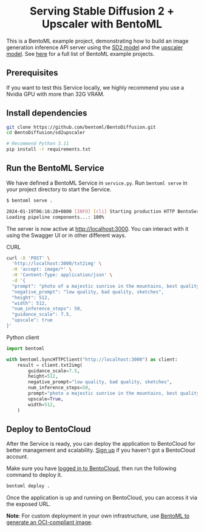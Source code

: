 <div align="center">
    <h1 align="center">Serving Stable Diffusion 2 + Upscaler with BentoML</h1>
</div>

This is a BentoML example project, demonstrating how to build an image generation inference API server using the [SD2 model](https://huggingface.co/stabilityai/stable-diffusion-2) and the [upscaler model](https://huggingface.co/stabilityai/stable-diffusion-x4-upscaler). See [here](https://docs.bentoml.com/en/latest/examples/overview.html) for a full list of BentoML example projects.

## Prerequisites

If you want to test this Service locally, we highly recommend you use a Nvidia GPU with more than 32G VRAM.

## Install dependencies

```bash
git clone https://github.com/bentoml/BentoDiffusion.git
cd BentoDiffusion/sd2upscaler

# Recommend Python 3.11
pip install -r requirements.txt
```

## Run the BentoML Service

We have defined a BentoML Service in `service.py`. Run `bentoml serve` in your project directory to start the Service.

```bash
$ bentoml serve .

2024-01-19T06:16:28+0800 [INFO] [cli] Starting production HTTP BentoServer from "service:SD2Service" listening on http://localhost:3000 (Press CTRL+C to quit)
Loading pipeline components...: 100%
```

The server is now active at [http://localhost:3000](http://localhost:3000/). You can interact with it using the Swagger UI or in other different ways.

CURL

```bash
curl -X 'POST' \
  'http://localhost:3000/txt2img' \
  -H 'accept: image/*' \
  -H 'Content-Type: application/json' \
  -d '{
  "prompt": "photo of a majestic sunrise in the mountains, best quality, 4k",
  "negative_prompt": "low quality, bad quality, sketches",
  "height": 512,
  "width": 512,
  "num_inference_steps": 50,
  "guidance_scale": 7.5,
  "upscale": true
}'
```

Python client

```python
import bentoml

with bentoml.SyncHTTPClient("http://localhost:3000") as client:
    result = client.txt2img(
        guidance_scale=7.5,
        height=512,
        negative_prompt="low quality, bad quality, sketches",
        num_inference_steps=50,
        prompt="photo a majestic sunrise in the mountains, best quality, 4k",
        upscale=True,
        width=512,
    )
```

## Deploy to BentoCloud

After the Service is ready, you can deploy the application to BentoCloud for better management and scalability. [Sign up](https://www.bentoml.com/) if you haven't got a BentoCloud account.

Make sure you have [logged in to BentoCloud](https://docs.bentoml.com/en/latest/bentocloud/how-tos/manage-access-token.html), then run the following command to deploy it.

```bash
bentoml deploy .
```

Once the application is up and running on BentoCloud, you can access it via the exposed URL.

**Note**: For custom deployment in your own infrastructure, use [BentoML to generate an OCI-compliant image](https://docs.bentoml.com/en/latest/guides/containerization.html).
